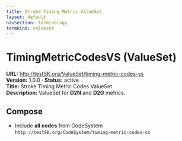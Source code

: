 ```yaml
---
title: Stroke Timing Metric ValueSet
layout: default
navSection: terminology
termKind: valueset
---
```


# TimingMetricCodesVS (ValueSet)

**URL:** http://testSK.org/ValueSet/timing-metric-codes-vs  
**Version:** 1.0.0 · **Status:** active  
**Title:** Stroke Timing Metric Codes ValueSet  
**Description:** ValueSet for **D2N** and **D2G** metrics.

## Compose
- Include **all codes** from CodeSystem `http://testSK.org/CodeSystem/timing-metric-codes-cs`
